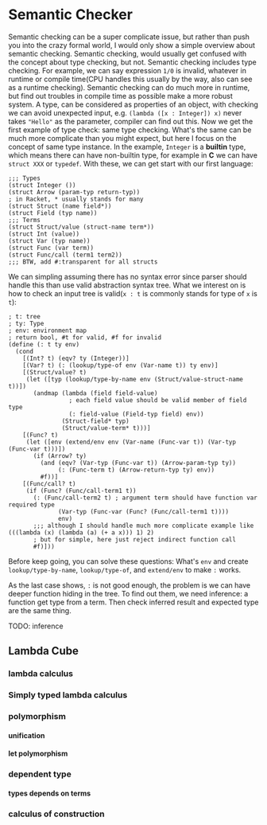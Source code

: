 # Semantic Checker

Semantic checking can be a super complicate issue, but rather than push you into the crazy formal world, I would only show a simple overview about semantic checking. Semantic checking, would usually get confused with the concept about type checking, but not. Semantic checking includes type checking. For example, we can say expression `1/0` is invalid, whatever in runtime or compile time(CPU handles this usually by the way, also can see as a runtime checking). Semantic checking can do much more in runtime, but find out troubles in compile time as possible make a more robust system. A type, can be considered as properties of an object, with checking we can avoid unexpected input, e.g. `(lambda ([x : Integer]) x)` never takes `"Hello"` as the parameter, compiler can find out this. Now we get the first example of type check: same type checking. What's the same can be much more complicate than you might expect, but here I focus on the concept of same type instance. In the example, `Integer` is a **builtin** type, which means there can have non-builtin type, for example in **C** we can have `struct XXX` or `typedef`. With these, we can get start with our first language:

```racket
;;; Types
(struct Integer ())
(struct Arrow (param-typ return-typ))
; in Racket, * usually stands for many
(struct Struct (name field*))
(struct Field (typ name))
;;; Terms
(struct Struct/value (struct-name term*))
(struct Int (value))
(struct Var (typ name))
(struct Func (var term))
(struct Func/call (term1 term2))
;;; BTW, add #:transparent for all structs
```

We can simpling assuming there has no syntax error since parser should handle this than use valid abstraction syntax tree. What we interest on is how to check an input tree is valid(`x : t` is commonly stands for type of `x` is `t`):

```racket
; t: tree
; ty: Type
; env: environment map
; return bool, #t for valid, #f for invalid
(define (: t ty env)
  (cond
    [(Int? t) (eqv? ty (Integer))]
    [(Var? t) (: (lookup/type-of env (Var-name t)) ty env)]
    [(Struct/value? t)
     (let ([typ (lookup/type-by-name env (Struct/value-struct-name t))])
       (andmap (lambda (field field-value)
                 ; each field value should be valid member of field type
                 (: field-value (Field-typ field) env))
               (Struct-field* typ)
               (Struct/value-term* t)))]
    [(Func? t)
     (let ([env (extend/env env (Var-name (Func-var t)) (Var-typ (Func-var t)))])
       (if (Arrow? ty)
         (and (eqv? (Var-typ (Func-var t)) (Arrow-param-typ ty))
              (: (Func-term t) (Arrow-return-typ ty) env))
         #f))]
    [(Func/call? t)
     (if (Func? (Func/call-term1 t))
       (: (Func/call-term2 t) ; argument term should have function var required type
              (Var-typ (Func-var (Func? (Func/call-term1 t))))
              env)
       ;;; although I should handle much more complicate example like (((lambda (x) (lambda (a) (+ a x))) 1) 2)
       ; but for simple, here just reject indirect function call
       #f)]))
```

Before keep going, you can solve these questions: What's `env` and create `lookup/type-by-name`, `lookup/type-of`, and `extend/env` to make `:` works.

As the last case shows, `:` is not good enough, the problem is we can have deeper function hiding in the tree. To find out them, we need inference: a function get type from a term. Then check inferred result and expected type are the same thing.

TODO: inference

## Lambda Cube

### lambda calculus

### Simply typed lambda calculus

### polymorphism

#### unification

#### let polymorphism

### dependent type

#### types depends on terms

### calculus of construction
